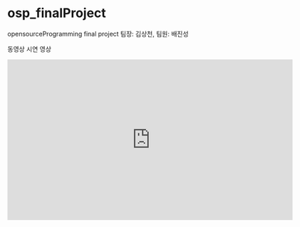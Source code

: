 # osp_finalProject
opensourceProgramming final project
팀장: 김상천, 팀원: 배진성
 
 
 동영상 시연 영상
<iframe width="640" height="360" src="https://www.youtube.com/embed/pDegY34jf3s" frameborder="0" gesture="media" allowfullscreen=""></iframe>
